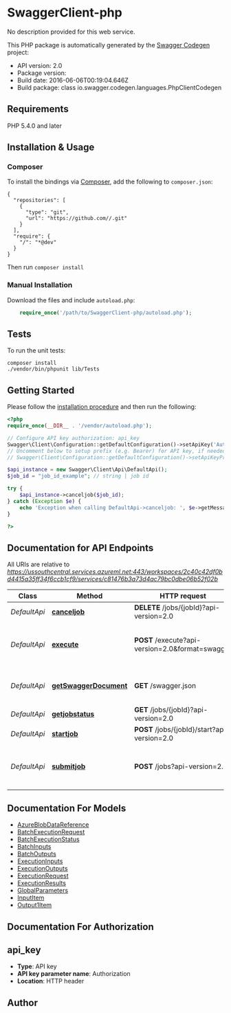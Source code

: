 # SwaggerClient-php
No description provided for this web service.

This PHP package is automatically generated by the [Swagger Codegen](https://github.com/swagger-api/swagger-codegen) project:

- API version: 2.0
- Package version: 
- Build date: 2016-06-06T00:19:04.646Z
- Build package: class io.swagger.codegen.languages.PhpClientCodegen

## Requirements

PHP 5.4.0 and later

## Installation & Usage
### Composer

To install the bindings via [Composer](http://getcomposer.org/), add the following to `composer.json`:

```
{
  "repositories": [
    {
      "type": "git",
      "url": "https://github.com//.git"
    }
  ],
  "require": {
    "/": "*@dev"
  }
}
```

Then run `composer install`

### Manual Installation

Download the files and include `autoload.php`:

```php
    require_once('/path/to/SwaggerClient-php/autoload.php');
```

## Tests

To run the unit tests:

```
composer install
./vendor/bin/phpunit lib/Tests
```

## Getting Started

Please follow the [installation procedure](#installation--usage) and then run the following:

```php
<?php
require_once(__DIR__ . '/vendor/autoload.php');

// Configure API key authorization: api_key
Swagger\Client\Configuration::getDefaultConfiguration()->setApiKey('Authorization', 'YOUR_API_KEY');
// Uncomment below to setup prefix (e.g. Bearer) for API key, if needed
// Swagger\Client\Configuration::getDefaultConfiguration()->setApiKeyPrefix('Authorization', 'Bearer');

$api_instance = new Swagger\Client\Api\DefaultApi();
$job_id = "job_id_example"; // string | job id

try {
    $api_instance->canceljob($job_id);
} catch (Exception $e) {
    echo 'Exception when calling DefaultApi->canceljob: ', $e->getMessage(), PHP_EOL;
}

?>
```

## Documentation for API Endpoints

All URIs are relative to *https://ussouthcentral.services.azureml.net:443/workspaces/2c40c42df0bd4415a35ff34f6ccb1cf9/services/c81476b3a73d4ac79bc0dbe06b52f02b*

Class | Method | HTTP request | Description
------------ | ------------- | ------------- | -------------
*DefaultApi* | [**canceljob**](docs/Api/DefaultApi.md#canceljob) | **DELETE** /jobs/{jobId}?api-version&#x3D;2.0 | Cancel a job
*DefaultApi* | [**execute**](docs/Api/DefaultApi.md#execute) | **POST** /execute?api-version&#x3D;2.0&amp;format&#x3D;swagger | Execute the web service and get a response synchronously
*DefaultApi* | [**getSwaggerDocument**](docs/Api/DefaultApi.md#getswaggerdocument) | **GET** /swagger.json | Get swagger API document for the web service
*DefaultApi* | [**getjobstatus**](docs/Api/DefaultApi.md#getjobstatus) | **GET** /jobs/{jobId}?api-version&#x3D;2.0 | Get the status for a give job
*DefaultApi* | [**startjob**](docs/Api/DefaultApi.md#startjob) | **POST** /jobs/{jobId}/start?api-version&#x3D;2.0 | Start running a job
*DefaultApi* | [**submitjob**](docs/Api/DefaultApi.md#submitjob) | **POST** /jobs?api-version&#x3D;2.0 | Submit an asynchronous job to execute the web service


## Documentation For Models

 - [AzureBlobDataReference](docs/Model/AzureBlobDataReference.md)
 - [BatchExecutionRequest](docs/Model/BatchExecutionRequest.md)
 - [BatchExecutionStatus](docs/Model/BatchExecutionStatus.md)
 - [BatchInputs](docs/Model/BatchInputs.md)
 - [BatchOutputs](docs/Model/BatchOutputs.md)
 - [ExecutionInputs](docs/Model/ExecutionInputs.md)
 - [ExecutionOutputs](docs/Model/ExecutionOutputs.md)
 - [ExecutionRequest](docs/Model/ExecutionRequest.md)
 - [ExecutionResults](docs/Model/ExecutionResults.md)
 - [GlobalParameters](docs/Model/GlobalParameters.md)
 - [InputItem](docs/Model/InputItem.md)
 - [Output1Item](docs/Model/Output1Item.md)


## Documentation For Authorization


## api_key

- **Type**: API key
- **API key parameter name**: Authorization
- **Location**: HTTP header


## Author




